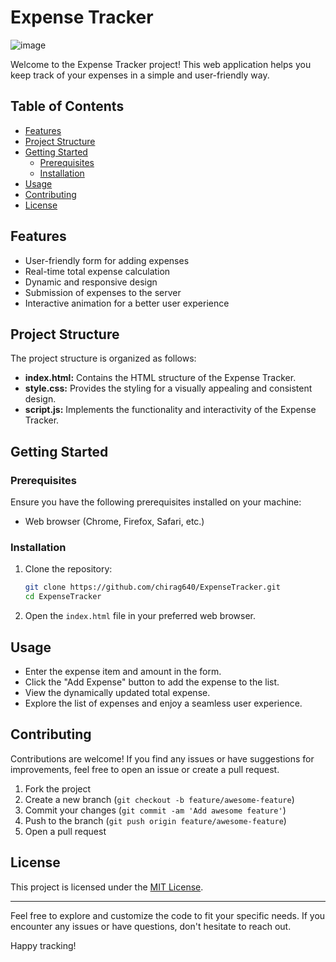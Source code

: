 # Expense Tracker

![image](https://github.com/chirag640/ExpenseTracker/assets/111826944/22532542-5fb6-456e-9ecd-5849476135ae)


Welcome to the Expense Tracker project! This web application helps you keep track of your expenses in a simple and user-friendly way.

## Table of Contents

- [Features](#features)
- [Project Structure](#project-structure)
- [Getting Started](#getting-started)
  - [Prerequisites](#prerequisites)
  - [Installation](#installation)
- [Usage](#usage)
- [Contributing](#contributing)
- [License](#license)

## Features

- User-friendly form for adding expenses
- Real-time total expense calculation
- Dynamic and responsive design
- Submission of expenses to the server
- Interactive animation for a better user experience

## Project Structure

The project structure is organized as follows:

- **index.html:** Contains the HTML structure of the Expense Tracker.
- **style.css:** Provides the styling for a visually appealing and consistent design.
- **script.js:** Implements the functionality and interactivity of the Expense Tracker.

## Getting Started

### Prerequisites

Ensure you have the following prerequisites installed on your machine:

- Web browser (Chrome, Firefox, Safari, etc.)

### Installation

1. Clone the repository:

    ```bash
    git clone https://github.com/chirag640/ExpenseTracker.git
    cd ExpenseTracker
    ```

2. Open the `index.html` file in your preferred web browser.

## Usage

- Enter the expense item and amount in the form.
- Click the "Add Expense" button to add the expense to the list.
- View the dynamically updated total expense.
- Explore the list of expenses and enjoy a seamless user experience.

## Contributing

Contributions are welcome! If you find any issues or have suggestions for improvements, feel free to open an issue or create a pull request.

1. Fork the project
2. Create a new branch (`git checkout -b feature/awesome-feature`)
3. Commit your changes (`git commit -am 'Add awesome feature'`)
4. Push to the branch (`git push origin feature/awesome-feature`)
5. Open a pull request

## License

This project is licensed under the [MIT License](LICENSE).

---

Feel free to explore and customize the code to fit your specific needs. If you encounter any issues or have questions, don't hesitate to reach out.

Happy tracking!
